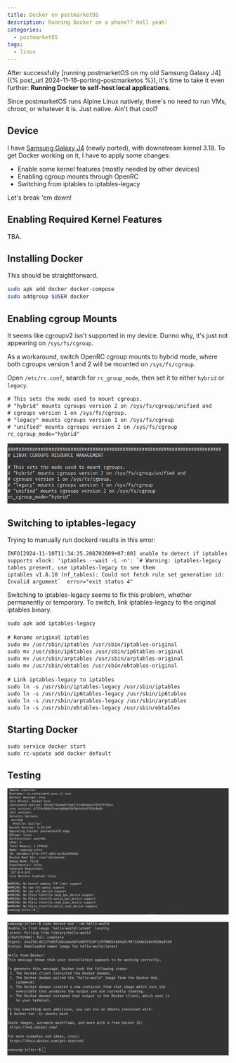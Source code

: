 ```yaml
---
title: Docker on postmarketOS
description: Running Docker on a phone?? Hell yeah!
categories:
  - postmarketOS
tags:
  - linux
---
```

After successfully [running postmarketOS on my old Samsung Galaxy J4]({% post_url 2024-11-16-porting-postmarketos %}), it's time to take it even further: **Running Docker to self-host local applications**.

Since postmarketOS runs Alpine Linux natively, there's no need to run VMs, chroot, or whatever it is. Just native. Ain't that cool?

## Device

I have [Samsung Galaxy J4](https://wiki.postmarketos.org/wiki/Samsung_Galaxy_J4_(samsung-j4lte)) (newly ported), with downstream kernel 3.18. To get Docker working on it, I have to apply some changes:

* Enable some kernel features (mostly needed by other devices)
* Enabling cgroup mounts through OpenRC
* Switching from iptables to iptables-legacy

Let's break 'em down!

## Enabling Required Kernel Features

TBA.

## Installing Docker

This should be straightforward.

```bash
sudo apk add docker docker-compose
sudo addgroup $USER docker
```

## Enabling cgroup Mounts

It seems like cgroupv2 isn't supported in my device. Dunno why, it's just not appearing on `/sys/fs/cgroup`.

As a workaround, switch OpenRC cgroup mounts to hybrid mode, where both cgroups version 1 and 2 will be mounted on `/sys/fs/cgroup`.

Open `/etc/rc.conf`, search for `rc_group_mode`, then set it to either `hybrid` or `legacy`.

```
# This sets the mode used to mount cgroups.
# "hybrid" mounts cgroups version 2 on /sys/fs/cgroup/unified and
# cgroups version 1 on /sys/fs/cgroup.
# "legacy" mounts cgroups version 1 on /sys/fs/cgroup
# "unified" mounts cgroups version 2 on /sys/fs/cgroup
rc_cgroup_mode="hybrid"
```

![384658061-e76e1790-7f6a-4382-8fcb-ce1abdf49e83.png](/media/384658061-e76e1790-7f6a-4382-8fcb-ce1abdf49e83.png)

## Switching to iptables-legacy

Trying to manually run dockerd results in this error:

```
INFO[2024-11-10T11:34:25.208702609+07:00] unable to detect if iptables supports xlock: 'iptables --wait -L -n': `# Warning: iptables-legacy tables present, use iptables-legacy to see them
iptables v1.8.10 (nf_tables): Could not fetch rule set generation id: Invalid argument`  error="exit status 4"
```

Switching to iptables-legacy seems to fix this problem, whether permanently or temporary. To switch, link iptables-legacy to the original iptables binary.

```
sudo apk add iptables-legacy

# Rename original iptables
sudo mv /usr/sbin/iptables /usr/sbin/iptables-original
sudo mv /usr/sbin/ip6tables /usr/sbin/ip6tables-original
sudo mv /usr/sbin/arptables /usr/sbin/arptables-original
sudo mv /usr/sbin/ebtables /usr/sbin/ebtables-original

# Link iptables-legacy to iptables
sudo ln -s /usr/sbin/iptables-legacy /usr/sbin/iptables
sudo ln -s /usr/sbin/ip6tables-legacy /usr/sbin/ip6tables
sudo ln -s /usr/sbin/arptables-legacy /usr/sbin/arptables
sudo ln -s /usr/sbin/ebtables-legacy /usr/sbin/ebtables
```

## Starting Docker

```
sudo service docker start
sudo rc-update add docker default
```

## Testing

![384660205-f565a681-05fa-45fe-9902-eec4f514061b.png](/media/384660205-f565a681-05fa-45fe-9902-eec4f514061b.png)

![384660185-7f4de3c9-9581-4040-9820-b6c8a327b891.png](/media/384660185-7f4de3c9-9581-4040-9820-b6c8a327b891.png)


